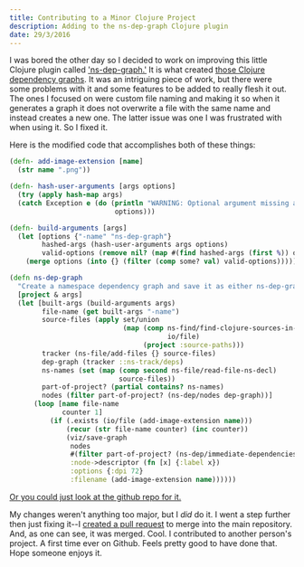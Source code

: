 ```yaml
---
title: Contributing to a Minor Clojure Project
description: Adding to the ns-dep-graph Clojure plugin
date: 29/3/2016
---
```


I was bored the other day so I decided to work on improving this little Clojure plugin called ['ns-dep-graph.'](https://github.com/hilverd/lein-ns-dep-graph) It is what created [those Clojure dependency graphs](http://ssunday.github.io/2016/dependency-inversion-graph/). It was an intriguing piece of work, but there were some problems with it and some features to be added to really flesh it out. The ones I focused on were custom file naming and making it so when it generates a graph it does not overwrite a file with the same name and instead creates a new one. The latter issue was one I was frustrated with when using it. So I fixed it.

Here is the modified code that accomplishes both of these things:

```clojure
(defn- add-image-extension [name]
  (str name ".png"))

(defn- hash-user-arguments [args options]
  (try (apply hash-map args)
  (catch Exception e (do (println "WARNING: Optional argument missing a corresponding value. Defaulting."))
                          options)))

(defn- build-arguments [args]
  (let [options {"-name" "ns-dep-graph"}
        hashed-args (hash-user-arguments args options)
        valid-options (remove nil? (map #(find hashed-args (first %)) options))]
    (merge options (into {} (filter (comp some? val) valid-options)))))

(defn ns-dep-graph
  "Create a namespace dependency graph and save it as either ns-dep-graph or the supplied name."
  [project & args]
  (let [built-args (build-arguments args)
        file-name (get built-args "-name")
        source-files (apply set/union
                            (map (comp ns-find/find-clojure-sources-in-dir
                                       io/file)
                                 (project :source-paths)))
        tracker (ns-file/add-files {} source-files)
        dep-graph (tracker ::ns-track/deps)
        ns-names (set (map (comp second ns-file/read-file-ns-decl)
                           source-files))
        part-of-project? (partial contains? ns-names)
        nodes (filter part-of-project? (ns-dep/nodes dep-graph))]
      (loop [name file-name
             counter 1]
          (if (.exists (io/file (add-image-extension name)))
              (recur (str file-name counter) (inc counter))
              (viz/save-graph
               nodes
               #(filter part-of-project? (ns-dep/immediate-dependencies dep-graph %))
               :node->descriptor (fn [x] {:label x})
               :options {:dpi 72}
               :filename (add-image-extension name))))))
```

[Or you could just look at the github repo for it.](https://github.com/ssunday/lein-ns-dep-graph/blob/master/src/leiningen/ns_dep_graph.clj)

My changes weren't anything too major, but I *did* do it. I went a step further then just fixing it--I [created a pull request](https://github.com/hilverd/lein-ns-dep-graph/pull/4) to merge into the main repository. And, as one can see, it was merged. Cool. I contributed to another person's project. A first time ever on Github. Feels pretty good to have done that. Hope someone enjoys it.
